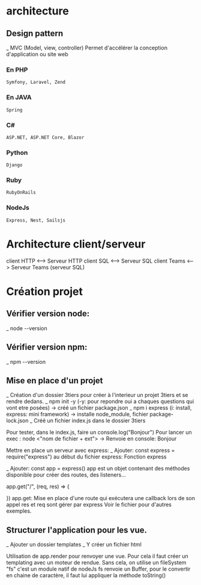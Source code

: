 # architecture
## Design pattern
_ MVC (Model, view, controller) Permet d'accélérer la conception d'application ou site web
### En PHP
    Symfony, Laravel, Zend
### En JAVA
    Spring
### C#
    ASP.NET, ASP.NET Core, Blazor
### Python
    Django
### Ruby
    RubyOnRails
### NodeJs
    Express, Nest, Sailsjs

# Architecture client/serveur
client HTTP <--> Serveur HTTP
client SQL <--> Serveur SQL
client Teams <--> Serveur Teams (serveur SQL)

# Création projet

## Vérifier version node: 
_ node --version 

## Vérifier version npm:
_ npm --version

## Mise en place d'un projet
_ Création d'un dossier 3tiers pour créer à l'interieur un projet 3tiers et se rendre dedans.
_ npm init -y (-y: pour repondre oui a chaques questions qui vont etre posées) -> créé un fichier package.json
_ npm i express (i: install, express: mini framework) -> installe node_module, fichier package-lock.json
_ Créé un fichier index.js dans le dossier 3tiers

Pour tester, dans le index.js, faire un console.log("Bonjour")
Pour lancer un exec : node <"nom de fichier + ext"> -> Renvoie en console: Bonjour

Mettre en place un serveur avec express:
_ Ajouter: const express = require("express") au début du fichier
express: Fonction express

_ Ajouter: const app = express()
app est un objet contenant des méthodes disponible pour créer des routes, des listeners...

app.get("/", (req, res) => {

})
app.get: Mise en place d'une route qui exécutera une callback lors de son appel
res et req sont gérer par express
Voir le fichier pour d'autres exemples.

## Structurer l'application pour les vue.
_ Ajouter un dossier templates
_ Y créer un fichier html

Utilisation de app.render pour renvoyer une vue. Pour cela il faut créer un templating avec un moteur de rendue. Sans cela, on utilise un fileSystem "fs" c'est un module natif de nodeJs
fs renvoie un Buffer, pour le convertir en chaine de caractère, il faut lui appliquer la méthode toString()
